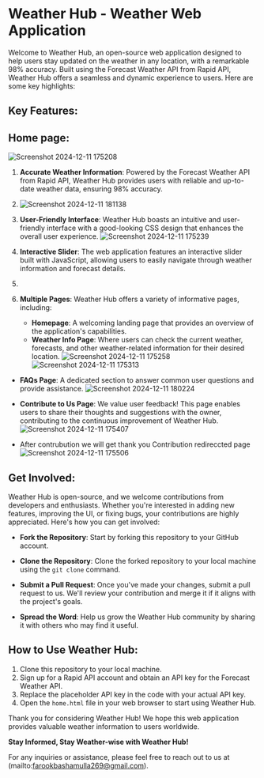 
# Weather Hub - Weather Web Application

Welcome to Weather Hub, an open-source web application designed to help users stay updated on the weather in any location, with a remarkable 98% accuracy. Built using the Forecast Weather API from Rapid API, Weather Hub offers a seamless and dynamic experience to users. Here are some key highlights:

## Key Features:

## Home page:

![Screenshot 2024-12-11 175208](https://github.com/user-attachments/assets/7bd1c8e2-2066-4560-b348-646154be6164)



1. **Accurate Weather Information**: Powered by the Forecast Weather API from Rapid API, Weather Hub provides users with reliable and up-to-date weather data, ensuring 98% accuracy.
2. ![Screenshot 2024-12-11 181138](https://github.com/user-attachments/assets/1b906f98-62c4-4658-b2af-9e36006815f0)


3. **User-Friendly Interface**: Weather Hub boasts an intuitive and user-friendly interface with a good-looking CSS design that enhances the overall user experience.
![Screenshot 2024-12-11 175239](https://github.com/user-attachments/assets/a0866968-8218-4645-96cb-0bde6f256dee)

4. **Interactive Slider**: The web application features an interactive slider built with JavaScript, allowing users to easily navigate through weather information and forecast details.
5. 



6. **Multiple Pages**: Weather Hub offers a variety of informative pages, including:
    - **Homepage**: A welcoming landing page that provides an overview of the application's capabilities.
    - **Weather Info Page**: Where users can check the current weather, forecasts, and other weather-related information for their desired location.
    ![Screenshot 2024-12-11 175258](https://github.com/user-attachments/assets/47c95e19-f86f-41f0-972a-83b947408495)
![Screenshot 2024-12-11 175313](https://github.com/user-attachments/assets/91164bef-d176-48f7-91d1-d339b2c10ffc)
 - **FAQs Page**: A dedicated section to answer common user questions and provide assistance.
 ![Screenshot 2024-12-11 180224](https://github.com/user-attachments/assets/cf4003e8-c7ed-4fcb-a98b-8d0dc338bb10)


 - **Contribute to Us Page**: We value user feedback! This page enables users to share their thoughts and suggestions with the owner, contributing to the continuous improvement of Weather Hub.
 ![Screenshot 2024-12-11 175407](https://github.com/user-attachments/assets/5e8c39e1-3fd1-4cc1-a020-5b158900fdd7)
 - After contrubution we will get thank you Contribution  redireccted page 
 ![Screenshot 2024-12-11 175506](https://github.com/user-attachments/assets/e96dc075-39de-40fa-aa39-d179b88ca321)



## Get Involved:

Weather Hub is open-source, and we welcome contributions from developers and enthusiasts. Whether you're interested in adding new features, improving the UI, or fixing bugs, your contributions are highly appreciated. Here's how you can get involved:

- **Fork the Repository**: Start by forking this repository to your GitHub account.

- **Clone the Repository**: Clone the forked repository to your local machine using the `git clone` command.

- **Submit a Pull Request**: Once you've made your changes, submit a pull request to us. We'll review your contribution and merge it if it aligns with the project's goals.

- **Spread the Word**: Help us grow the Weather Hub community by sharing it with others who may find it useful.

## How to Use Weather Hub:

1. Clone this repository to your local machine.
2. Sign up for a Rapid API account and obtain an API key for the Forecast Weather API.
3. Replace the placeholder API key in the code with your actual API key.
4. Open the `home.html` file in your web browser to start using Weather Hub.

Thank you for considering Weather Hub! We hope this web application provides valuable weather information to users worldwide.

**Stay Informed, Stay Weather-wise with Weather Hub!**

For any inquiries or assistance, please feel free to reach out to us at (mailto:farookbashamulla269@gmail.com).
